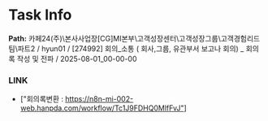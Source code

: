 # Task Info

**Path:** 카페24(주)\본사사업장\[CG]MI본부\고객성장센터\고객성장그룹\고객경험리드팀\파트2 / hyun01 / [274992] 회의_소통 ( 회사,그룹, 유관부서 보고나 회의) _ 회의록 작성 및 전파 / 2025-08-01_00-00-00

### LINK
- ["회의록변환 : https://n8n-mi-002-web.hanpda.com/workflow/Tc1J9FDHQ0MlfFvJ"]

